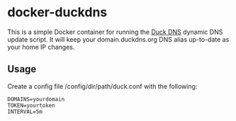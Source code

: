 docker-duckdns
==============

This is a simple Docker container for running the [Duck DNS](http://duckdns.org) dynamic DNS update script. It will keep
your domain.duckdns.org DNS alias up-to-date as your home IP changes.

Usage
-----

Create a config file /config/dir/path/duck.conf with the following:

```
DOMAINS=yourdomain
TOKEN=yourtoken
INTERVAL=5m
```


